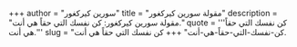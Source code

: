 +++
author = "سورين كيركغور"
title = "مقولة سورين كيركغور"
description = "مقولة سورين كيركغور: كن نفسك التي حقاً هي أنت."
quote = '''كن نفسك التي حقاً هي أنت.'''
slug = "كن-نفسك-التي-حقاً-هي-أنت"
+++
كن نفسك التي حقاً هي أنت.
